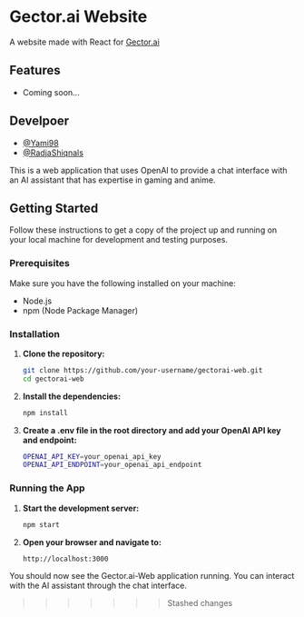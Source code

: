 # Gector.ai Website

A website made with React for [Gector.ai](https://github.com/NeutralSen/Gector.ai)

## Features

- Coming soon...

## Develpoer

- [@Yami98](https://github.com/Yami98)
- [@RadjaShiqnals](https://github.com/RadjaShiqnals)

This is a web application that uses OpenAI to provide a chat interface with an AI assistant that has expertise in gaming and anime.

## Getting Started

Follow these instructions to get a copy of the project up and running on your local machine for development and testing purposes.

### Prerequisites

Make sure you have the following installed on your machine:

- Node.js
- npm (Node Package Manager)

### Installation

1. **Clone the repository:**

    ```sh
    git clone https://github.com/your-username/gectorai-web.git
    cd gectorai-web
    ```

2. **Install the dependencies:**

    ```sh
    npm install
    ```

3. **Create a .env file in the root directory and add your OpenAI API key and endpoint:**

    ```sh
    OPENAI_API_KEY=your_openai_api_key
    OPENAI_API_ENDPOINT=your_openai_api_endpoint
    ```

### Running the App

1. **Start the development server:**

    ```sh
    npm start
    ```

2. **Open your browser and navigate to:**

    ```
    http://localhost:3000
    ```

You should now see the Gector.ai-Web application running. You can interact with the AI assistant through the chat interface.
>>>>>>> Stashed changes
